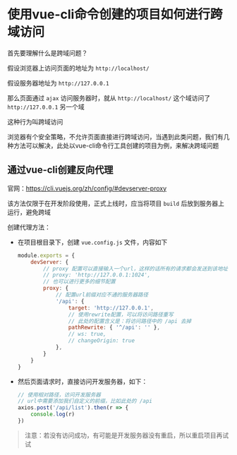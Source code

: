 # 使用vue-cli命令创建的项目如何进行跨域访问

首先要理解什么是跨域问题？

假设浏览器上访问页面的地址为 `http://localhost/`

假设服务器地址为 `http://127.0.0.1`

那么页面通过 `ajax` 访问服务器时，就从 `http://localhost/` 这个域访问了 `http://127.0.0.1` 另一个域

这种行为叫跨域访问

浏览器有个安全策略，不允许页面直接进行跨域访问，当遇到此类问题，我们有几种方法可以解决，此处以vue-cli命令行工具创建的项目为例，来解决跨域问题

## 通过vue-cli创建反向代理

官网：https://cli.vuejs.org/zh/config/#devserver-proxy

该方法仅限于在开发阶段使用，正式上线时，应当将项目 `build` 后放到服务器上运行，避免跨域

创建代理方法：

- 在项目根目录下，创建 `vue.config.js` 文件，内容如下

  ```js
  module.exports = {
      devServer: {
          // proxy 配置可以直接输入一个url，这样的话所有的请求都会发送到该地址
          // proxy: 'http://127.0.0.1:1024',
          // 也可以进行更多的细节配置
          proxy: {
              // 配置url前缀对应不通的服务器路径
              '/api': {
                  target: 'http://127.0.0.1',
                  // 使用rewrite配置，可以将访问路径重写
                  // 此处的配置含义是：将访问路径中的 /api 去掉
                  pathRewrite: { '^/api': '' },
                  // ws: true,
                  // changeOrigin: true
              },
          }
      }
  }
  ```

- 然后页面请求时，直接访问开发服务器，如下：

  ```js
  // 使用相对路径，访问开发服务器
  // url中需要添加我们自定义的前缀，比如此处的 /api
  axios.post('/api/list').then(r => {
      console.log(r)
  })
  ```

> 注意：若没有访问成功，有可能是开发服务器没有重启，所以重启项目再试试
